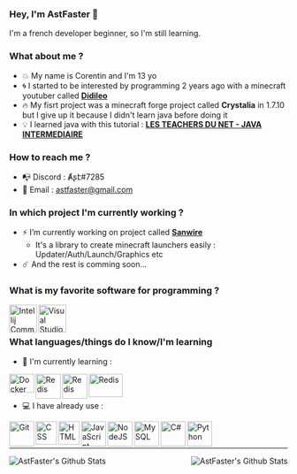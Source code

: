 ### Hey, I'm AstFaster 👋

I'm a french developer beginner, so I'm still learning.

### What about me ?

- :boom: My name is Corentin and I'm 13 yo
- :cyclone: I started to be interested by programming 2 years ago with a minecraft youtuber called [**Didileo**](https://www.youtube.com/channel/UCGRea3qWHKBt32MKB2wCHhw)
- :fire: My fisrt project was a minecraft forge project called **Crystalia** in 1.7.10 but I give up it because I didn't learn java before doing it
- :bulb: I learned java with this tutorial : [**LES TEACHERS DU NET - JAVA INTERMEDIAIRE**](https://www.youtube.com/watch?v=2vvuGUxPv30&list=PLlxQJeQRaKDTCU85T7MTT8_YVfzLMtCKH)

### How to reach me ?

- :mailbox_with_no_mail: Discord : Ⱥʂէ#7285
- :postbox: Email : astfaster@gmail.com

### In which project I'm currently working ?

- :zap: I’m currently working on project called [**Sanwire**](https://github.com/AstFaster/Sanwire)
  - It's a library to create minecraft launchers easily : Updater/Auth/Launch/Graphics etc
- :comet: And the rest is comming soon...

### What is my favorite software for programming ?

<img align="left" alt="Intellij Community " width="50px" src="https://resources.jetbrains.com/storage/products/intellij-idea/img/meta/intellij-idea_logo_300x300.png" />
<img align="left" alt="Visual Studio Code " width="50px" src="https://upload.wikimedia.org/wikipedia/commons/9/9a/Visual_Studio_Code_1.35_icon.svg" />
<br />
<br />

### What languages/things do I know/I'm learning

- :floppy_disk: I'm currently learning :
<img align="left" alt="Docker " width="45,6px" height="34,2px" src="https://www.silicon.fr/wp-content/uploads/2019/10/docker-risque-684x513.jpg" />
<img align="left" alt="Redis " width="45,6px" src="https://cdn.icon-icons.com/icons2/2415/PNG/512/redis_original_logo_icon_146368.png" />
<img align="left" alt="Redis " width="45,6px" src="https://humancoders-formations.s3.amazonaws.com/uploads/course/logo/155/thumb_bigger_formation-gitlab.png" />
<img align="left" alt="Redis " width="61,7px" height="42,2px" src="https://upload.wikimedia.org/wikipedia/fr/2/21/OpenGL_logo.svg" />
<br />
<br />

- :computer: I have already use :
<img align="left" alt="Git " width="45,6px" src="http://www.responsive-mind.fr/wp-content/uploads/2014/09/logo-git.png" />
<img align="left" alt="CSS " width="38,6px" height="42,2px" src="https://upload.wikimedia.org/wikipedia/commons/d/d5/CSS3_logo_and_wordmark.svg" />
<img align="left" alt="HTML " width="38,6px" height="42,2px" src="https://upload.wikimedia.org/wikipedia/commons/6/61/HTML5_logo_and_wordmark.svg" />
<img align="left" alt="JavaScript " width="45,6px" src="https://upload.wikimedia.org/wikipedia/commons/9/99/Unofficial_JavaScript_logo_2.svg" />
<img align="left" alt="NodeJS " width="45,6px" src="https://www.brandeps.com/logo-download/N/Node-JS-logo-vector-01.svg" />
<img align="left" alt="MySQL " width="45,6px" src="http://pngimg.com/uploads/mysql/mysql_PNG23.png" />
<img align="left" alt="C# " width="45,6px" src="https://upload.wikimedia.org/wikipedia/commons/7/7a/C_Sharp_logo.svg" />
<img align="left" alt="Python " width="45,6px" src="https://upload.wikimedia.org/wikipedia/commons/thumb/c/c3/Python-logo-notext.svg/110px-Python-logo-notext.svg.png" />
<br />
<br />

---

<img align="left" alt="AstFaster's Github Stats" src="https://github-readme-stats.vercel.app/api/top-langs/?username=astfaster&show_icons=true&hide_border=true&theme=radical" />
<img align="right" alt="AstFaster's Github Stats" src="https://github-readme-stats.vercel.app/api?username=astfaster&show_icons=true&hide_border=true&theme=radical" />
